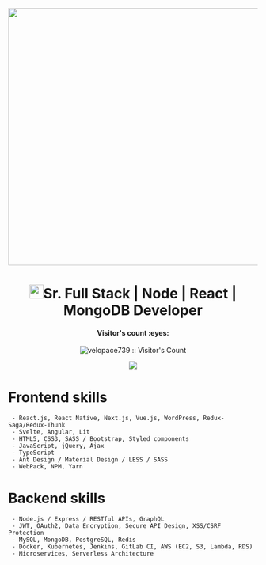 <img src="https://encrypted-tbn0.gstatic.com/images?q=tbn:ANd9GcT4u4Ga9AwdOmBBImm1oZ-Z3MmbRNdmoqfvAyQ3yt8FAgMIbJhS" width="1300" height="520">
<h1 align="center"><img src="https://media.giphy.com/media/hvRJCLFzcasrR4ia7z/giphy.gif" width="28">Sr. Full Stack | Node | React | MongoDB Developer</h1>

<h4 align="center">Visitor's count :eyes:</h4>
<p align="center"><img src="https://profile-counter.glitch.me/{velopace739}/count.svg" alt="velopace739 :: Visitor's Count" /></p>

<p align='center'>
<img src='https://github-widgetbox.vercel.app/api/profile?username=velopace739&data=followers,repositories,stars,commits' />
</p>

 # Frontend skills
 ```
  - React.js, React Native, Next.js, Vue.js, WordPress, Redux-Saga/Redux-Thunk
  - Svelte, Angular, Lit
  - HTML5, CSS3, SASS / Bootstrap, Styled components
  - JavaScript, jQuery, Ajax
  - TypeScript
  - Ant Design / Material Design / LESS / SASS
  - WebPack, NPM, Yarn
```
 # Backend skills
 ``` 
  - Node.js / Express / RESTful APIs, GraphQL
  - JWT, OAuth2, Data Encryption, Secure API Design, XSS/CSRF Protection
  - MySQL, MongoDB, PostgreSQL, Redis
  - Docker, Kubernetes, Jenkins, GitLab CI, AWS (EC2, S3, Lambda, RDS)
  - Microservices, Serverless Architecture
```
